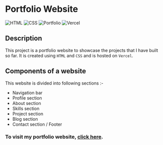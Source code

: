 # Portfolio Website

![HTML](https://img.shields.io/badge/-HTML-red)
![CSS](https://img.shields.io/badge/-CSS-brightgreen)
![Portfolio](https://img.shields.io/badge/-Portfolio-blueviolet)
![Vercel](https://img.shields.io/badge/-Vercel-blue)

## Description

This project is a portfolio website to showcase the projects that I have built so far. It is created using `HTML` and `CSS` and is hosted on `Vercel`.

## Components of a website

This website is divided into following sections :-

- Navigation bar
- Profile section
- About section
- Skills section
- Project section
- Blog section
- Contact section / Footer

### To visit my portfolio website, [click here](https://portfolio-website-seven-vert.vercel.app/).
